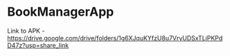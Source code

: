 # BookManagerApp
Link to APK - https://drive.google.com/drive/folders/1g6XJquKYfzU8u7VryUDSxTLjPKPdD47z?usp=share_link
